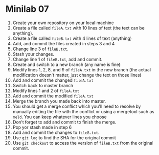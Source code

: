 # Minilab 07

1. Create your own repository on your local machine
2. Create a file called `fileA.txt` with 10 lines of text (the text can
   be anything).
3. Create a file called `fileB.txt` with 4 lines of text (anything)
4. Add, and commit the files created in steps 3 and 4
5. Change line 3 of `fileB.txt`.
6. Stash your changes.
7. Change line 1 of `fileB.txt`, add and commit.
8. Create and switch to a new branch (any name is fine)
9. Modify lines 1, 2, 8, and 9 of `fileA.txt` in the new branch
   (the actual modification doesn't matter, just change the text
   on those lines)
10. Add and commit the changed `fileA.txt`
11. Switch back to master branch
12. Modify lines 1 and 2 of `fileA.txt`
13. Add and commit the modified `fileA.txt`
14. Merge the branch you made back into master.
15. You should get a merge conflict which you'll need to resolve
    by manually editing the file with the conflict or using
    a mergetool such as `meld`.  You can keep whatever lines you
    choose
16. Don't forget to add and commit to finish the merge.
17. Pop yor stash made in step 6
18. Add and commit the changes to `fileB.txt`.
19. Use `git log` to find the SHA for the original commit
20. Use `git checkout` to access the version of `fileB.txt`
   from the original commit.
